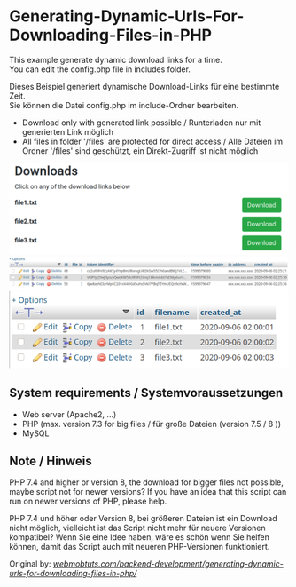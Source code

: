 # Generating-Dynamic-Urls-For-Downloading-Files-in-PHP
This example generate dynamic download links for a time.<br>You can edit the config.php file in includes folder.

Dieses Beispiel generiert dynamische Download-Links für eine bestimmte Zeit.<br>Sie können die Datei config.php im include-Ordner bearbeiten.

+ Download only with generated link possible / Runterladen nur mit generierten Link möglich
+ All files in folder '/files' are protected for direct access / Alle Dateien im Ordner '/files' sind geschützt, ein Direkt-Zugriff ist nicht möglich

![Screenshot Download page](https://github.com/Paderman/Generating-Dynamic-Urls-For-Downloading-Files-in-PHP/blob/master/screenshot-download-page.png "Screenshot Download page")
![Screenshot Database table file URLs](https://github.com/Paderman/Generating-Dynamic-Urls-For-Downloading-Files-in-PHP/blob/master/screenshot_database-table-file_urls.png "Screenshot Database table file URLs")
![Screenshot Database table files](https://github.com/Paderman/Generating-Dynamic-Urls-For-Downloading-Files-in-PHP/blob/master/screenshot_database-table-files.png "Screenshot Database table files")

## System requirements / Systemvoraussetzungen
- Web server (Apache2, ...)
- PHP (max. version 7.3 for big files / für große Dateien (version 7.5 / 8 ))
- MySQL

## Note / Hinweis
PHP 7.4 and higher or version 8, the download for bigger files not possible, maybe script not for newer versions? If you have an idea that this script can run on newer versions of PHP, please help.

PHP 7.4 und höher oder Version 8, bei größeren Dateien ist ein Download nicht möglich, vielleicht ist das Script nicht mehr für neuere Versionen kompatibel? Wenn Sie eine Idee haben, wäre es schön wenn Sie helfen können, damit das Script auch mit neueren PHP-Versionen funktioniert.

Original by: *[webmobtuts.com/backend-development/generating-dynamic-urls-for-downloading-files-in-php/](https://webmobtuts.com/backend-development/generating-dynamic-urls-for-downloading-files-in-php/ "Visit site")*
